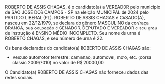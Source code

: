 ROBERTO DE ASSIS CHAGAS, é o candidato(a) a VEREADOR pelo município de SÃO JOSÉ DOS CAMPOS - SP na eleição MUNICIPAL de 2024 pelo PARTIDO LIBERAL (PL). ROBERTO DE ASSIS CHAGAS é CASADO(A), nasceu em 22/12/1979, se declara do gênero MASCULINO da cor/raça BRANCA, sua ocupação é SENADOR, DEPUTADO E VEREADOR e seu grau de instrução é ENSINO MÉDIO INCOMPLETO. Seu nome de urna é ROBERTO CHAGAS, e seu número de urna é 22.

Os bens declarados do candidato(a) ROBERTO DE ASSIS CHAGAS são: 
- Veículo automotor terrestre: caminhão, automóvel, moto, etc. (corsa classic 2009/2010) no valor de R$ 20000,00

O Candidato(a) ROBERTO DE ASSIS CHAGAS não forneceu dados das redes sociais.